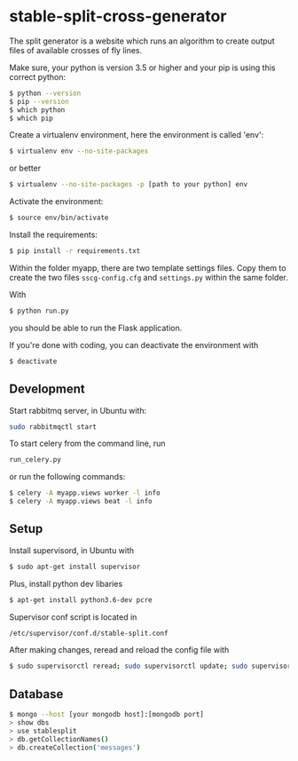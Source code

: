 # stable-split-cross-generator

The split generator is a website which runs an algorithm to create output files of available crosses of fly lines.

Make sure, your python is version 3.5 or higher and your pip is using this correct python:

```bash
$ python --version
$ pip --version
$ which python
$ which pip
```
Create a virtualenv environment, here the environment is called 'env':

```bash
$ virtualenv env --no-site-packages
```
or better

```bash
$ virtualenv --no-site-packages -p [path to your python] env
```
Activate the environment:

```bash
$ source env/bin/activate
```

Install the requirements:

```bash
$ pip install -r requirements.txt

```

Within the folder myapp, there are two template settings files. Copy them to create the two files `sscg-config.cfg` and `settings.py` within the same folder.

With

```bash
$ python run.py
```
you should be able to run the Flask application.

If you're done with coding, you can deactivate the environment with

```bash
$ deactivate
```

## Development

Start rabbitmq server, in Ubuntu with:
```bash
sudo rabbitmqctl start
```

To start celery from the command line, run

```bash
run_celery.py
```

or run the following commands:

```bash
$ celery -A myapp.views worker -l info
$ celery -A myapp.views beat -l info
```

## Setup

Install supervisord, in Ubuntu with

```bash
$ sudo apt-get install supervisor
```

Plus, install python dev libaries

```bash
$ apt-get install python3.6-dev pcre
```

Supervisor conf script is located in
```bash
/etc/supervisor/conf.d/stable-split.conf
```

After making changes, reread and reload the config file with
```bash
$ sudo supervisorctl reread; sudo supervisorctl update; sudo supervisorctl restart 'stable-split:'
```

## Database

```bash
$ mongo --host [your mongodb host]:[mongodb port]
> show dbs
> use stablesplit
> db.getCollectionNames()
> db.createCollection('messages')
```
